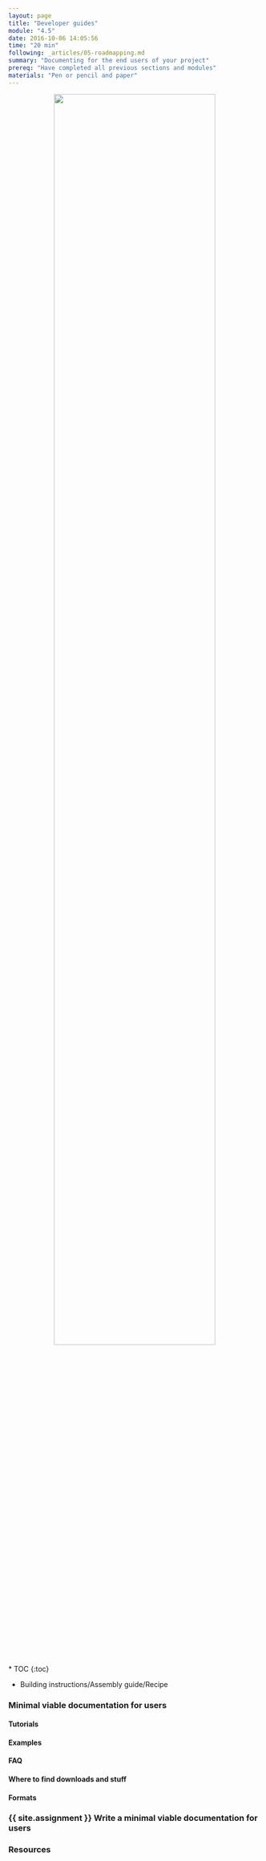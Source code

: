```yaml
---
layout: page
title: "Developer guides"
module: "4.5"
date: 2016-10-06 14:05:56
time: "20 min"
following: _articles/05-roadmapping.md
summary: "Documenting for the end users of your project"
prereq: "Have completed all previous sections and modules"
materials: "Pen or pencil and paper"
---
```

<p align="center">
<img src="https://raw.githubusercontent.com/ohwmakers/OHM-curriculum/gh-pages/img/work_in_progress_banner.svg" width="80%"/>
</p>
* TOC
{:toc}

  - Building instructions/Assembly guide/Recipe

### Minimal viable documentation for users

#### Tutorials

#### Examples

#### FAQ

#### Where to find downloads and stuff

#### Formats


### {{ site.assignment }} Write a minimal viable documentation for users

### Resources
